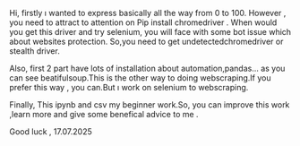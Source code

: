 Hi, firstly ı wanted to express basically all the way from 0 to 100. However , you need to attract to attention on Pip install chromedriver . When would you get this driver and try selenium, you will face with some bot issue which about websites protection. So,you need to get undetectedchromedriver or stealth driver.

Also, first 2 part have lots of installation about automation,pandas... as you can see  beatifulsoup.This is the other way to doing webscraping.If you prefer this way , you can.But ı work on selenium to webscraping.

Finally, This ipynb and csv my beginner work.So, you can improve this work ,learn more and give some benefical advice to me .

Good luck , 17.07.2025
